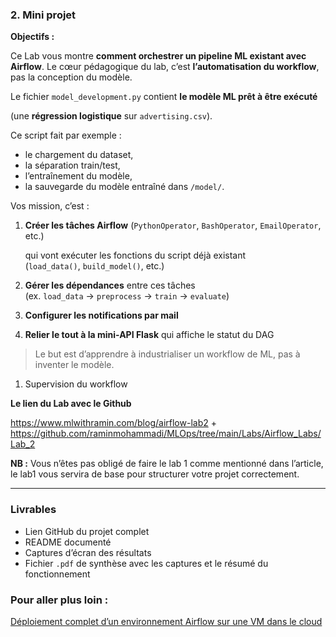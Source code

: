 ### 2. Mini projet

**Objectifs :** 

Ce Lab vous montre **comment orchestrer un pipeline ML existant avec Airflow**. Le cœur pédagogique du lab, c’est **l’automatisation du workflow**, pas la conception du modèle.

Le fichier `model_development.py` contient **le modèle ML prêt à être exécuté**

(une **régression logistique** sur `advertising.csv`).

Ce script fait par exemple :

- le chargement du dataset,
- la séparation train/test,
- l’entraînement du modèle,
- la sauvegarde du modèle entraîné dans `/model/`.

Vos mission, c’est :

1. **Créer les tâches Airflow** (`PythonOperator`, `BashOperator`, `EmailOperator`, etc.)
    
    qui vont exécuter les fonctions du script déjà existant (`load_data()`, `build_model()`, etc.)
    
2. **Gérer les dépendances** entre ces tâches (ex. `load_data` → `preprocess` → `train` → `evaluate`)
3. **Configurer les notifications par mail**
4. **Relier le tout à la mini-API Flask** qui affiche le statut du DAG

> Le but est d’apprendre à industrialiser un workflow de ML, pas à inventer le modèle.
> 
1. Supervision du workflow

**Le lien du Lab avec le Github** 

https://www.mlwithramin.com/blog/airflow-lab2 + https://github.com/raminmohammadi/MLOps/tree/main/Labs/Airflow_Labs/Lab_2

**NB :** Vous n’êtes pas obligé de faire le lab 1 comme mentionné dans l’article, le lab1 vous servira de base pour structurer votre projet correctement.

---

### Livrables

- Lien GitHub du projet complet
- README documenté
- Captures d’écran des résultats
- Fichier `.pdf` de synthèse avec les captures et le résumé du fonctionnement

### Pour aller plus loin :

[Déploiement complet d’un environnement Airflow sur une VM dans le cloud](https://www.notion.so/D-ploiement-d-un-environnement-Airflow-sur-une-VM-dans-le-cloud-2934c05a793281ce972fc103c023bcfa?pvs=21)